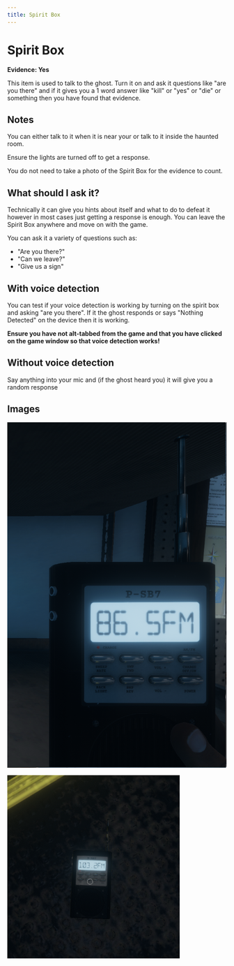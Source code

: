 ```yaml
---
title: Spirit Box
---
```


# Spirit Box

**Evidence: Yes**

This item is used to talk to the ghost. Turn it on and ask it questions like "are you there" and if it gives you a 1 word answer like "kill" or "yes" or "die" or something then you have found that evidence.

## Notes

You can either talk to it when it is near your or talk to it inside the haunted room.

Ensure the lights are turned off to get a response.

You do not need to take a photo of the Spirit Box for the evidence to count.

## What should I ask it?

Technically it can give you hints about itself and what to do to defeat it however in most cases just getting a response is enough. You can leave the Spirit Box anywhere and move on with the game.

You can ask it a variety of questions such as:

- "Are you there?"
- "Can we leave?"
- "Give us a sign"

## With voice detection

You can test if your voice detection is working by turning on the spirit box and asking "are you there". If it the ghost responds or says "Nothing Detected" on the device then it is working.

**Ensure you have not alt-tabbed from the game and that you have clicked on the game window so that voice detection works!**

## Without voice detection

Say anything into your mic and (if the ghost heard you) it will give you a random response

## Images

![In your hand](./spirit_box_in_hand.png)

![Placed on floor](./spirit_box_placed.png)

